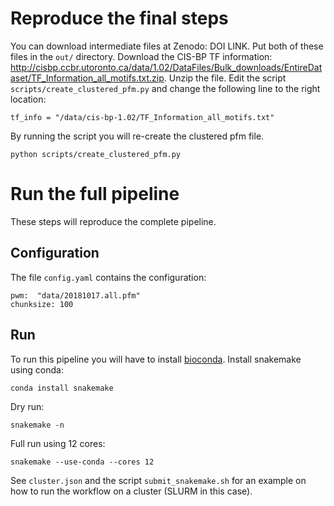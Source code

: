 # Reproduce the final steps

You can download intermediate files at Zenodo: DOI LINK. Put both of these files in the `out/` directory. 
Download the CIS-BP TF information: http://cisbp.ccbr.utoronto.ca/data/1.02/DataFiles/Bulk_downloads/EntireDataset/TF_Information_all_motifs.txt.zip. Unzip the file.
Edit the script `scripts/create_clustered_pfm.py` and change the following line to the right location:

```
tf_info = "/data/cis-bp-1.02/TF_Information_all_motifs.txt"
```

By running the script you will re-create the clustered pfm file.

```
python scripts/create_clustered_pfm.py
```

# Run the full pipeline

These steps will reproduce the complete pipeline.

## Configuration

The file `config.yaml` contains the configuration:

``` 
pwm:  "data/20181017.all.pfm"
chunksize: 100
```

## Run

To run this pipeline you will have to install [bioconda](https://bioconda.github.io/).
Install snakemake using conda:

``` 
conda install snakemake
```

Dry run: 

```
snakemake -n
```

Full run using 12 cores:
``` 
snakemake --use-conda --cores 12
``` 

See `cluster.json` and the script `submit_snakemake.sh` for an example on how to
run the workflow on a cluster (SLURM in this case).

